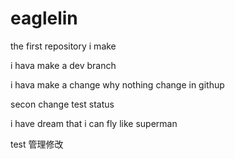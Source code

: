 # eaglelin
the first repository i make

i hava make a dev branch

i hava make a change why nothing change in githup




secon change test status


i have dream that i can fly like superman

test 管理修改
